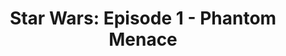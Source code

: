 ---
title: "Star Wars: Episode 1 - Phantom Menace"
issue: 2B
issue_nr: 2
full_title: ""
subtitle: ""
story_arc: ""
crossover: ""
variant: B
publisher: Dark Horse Comics
creators: 
  - Rodolfo DaMaggio
  - Al Williamson
release_date: May 1999
release_year: 1999
genre:
  - Action
  - Adventure
  - Science Fiction
format: Comic
pages: 32
signed_by: ""
price: 2.95
---
